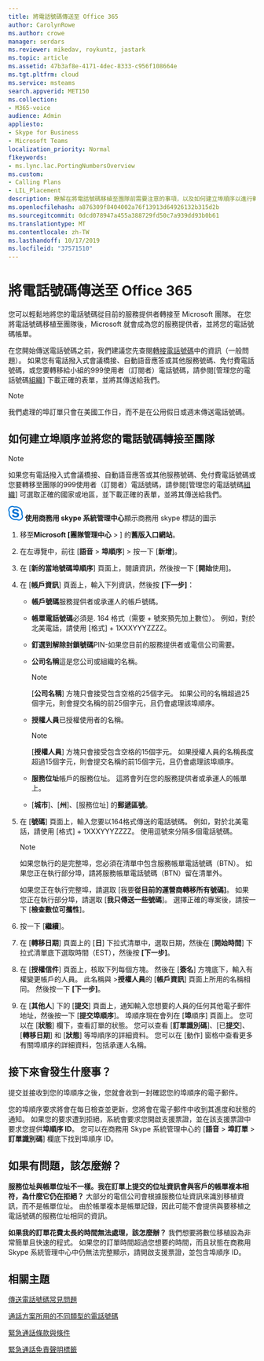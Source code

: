 ```yaml
---
title: 將電話號碼傳送至 Office 365
author: CarolynRowe
ms.author: crowe
manager: serdars
ms.reviewer: mikedav, roykuntz, jastark
ms.topic: article
ms.assetid: 47b3af8e-4171-4dec-8333-c956f108664e
ms.tgt.pltfrm: cloud
ms.service: msteams
search.appverid: MET150
ms.collection:
- M365-voice
audience: Admin
appliesto:
- Skype for Business
- Microsoft Teams
localization_priority: Normal
f1keywords:
- ms.lync.lac.PortingNumbersOverview
ms.custom:
- Calling Plans
- LIL_Placement
description: 瞭解在將電話號碼移植至團隊前需要注意的事項，以及如何建立埠順序以進行轉移。
ms.openlocfilehash: a876309f8404002a76f13913d64926132b315d2b
ms.sourcegitcommit: 0dcd078947a455a388729fd50c7a939dd93b0b61
ms.translationtype: MT
ms.contentlocale: zh-TW
ms.lasthandoff: 10/17/2019
ms.locfileid: "37571510"
---
```

# <a name="transfer-phone-numbers-to-office-365"></a>將電話號碼傳送至 Office 365

您可以輕鬆地將您的電話號碼從目前的服務提供者轉接至 Microsoft 團隊。 在您將電話號碼移植至團隊後，Microsoft 就會成為您的服務提供者，並將您的電話號碼帳單。
  
在您開始傳送電話號碼之前，我們建議您先查閱[轉接電話號碼](transferring-phone-numbers-common-questions.md)中的資訊（一般問題）。 如果您有電話撥入式會議橋接、自動語音應答或其他服務號碼、免付費電話號碼，或您要轉移給小組的999使用者（訂閱者）電話號碼，請參閱[管理您的電話號碼[組織](manage-phone-numbers-for-your-organization/manage-phone-numbers-for-your-organization.md)] 下載正確的表單，並將其傳送給我們。

  > [!NOTE]
  > 我們處理的埠訂單只會在美國工作日，而不是在公用假日或週末傳送電話號碼。
  
## <a name="how-to-create-a-port-order-and-transfer-your-phone-numbers-to-teams"></a>如何建立埠順序並將您的電話號碼轉接至團隊
<a name="bk_LNPcountries_1"> </a>

  > [!NOTE]
  > 如果您有電話撥入式會議橋接、自動語音應答或其他服務號碼、免付費電話號碼或您要轉移至團隊的999使用者（訂閱者）電話號碼，請參閱[管理您的電話號碼[組織](manage-phone-numbers-for-your-organization/manage-phone-numbers-for-your-organization.md)] 可選取正確的國家或地區，並下載正確的表單，並將其傳送給我們。
 
![](media/sfb-logo-30x30.png) **使用商務用 skype 系統管理中心**顯示商務用 skype 標誌的圖示

1. 移至**Microsoft [團隊管理中心** > ] 的**舊版入口網站**。

2. 在左導覽中，前往 [**語音** > **埠順序**] > 按一下 [**新增**]。

3. 在 [**新的當地號碼埠順序**] 頁面上，閱讀資訊，然後按一下 [**開始**使用]。

4. 在 [**帳戶資訊**] 頁面上，輸入下列資訊，然後按 **[下一步]**：

   - **帳戶號碼**服務提供者或承運人的帳戶號碼。

   - **帳單電話號碼**必須是. 164 格式（需要 + 號來預先加上數位）。 例如，對於北美電話，請使用 [格式] + 1XXXYYYZZZZ。

   - **釘選到解除封鎖號碼**PIN-如果您目前的服務提供者或電信公司需要。

   - **公司名稱**這是您公司或組織的名稱。

     > [!NOTE]
     > [**公司名稱**] 方塊只會接受包含空格的25個字元。 如果公司的名稱超過25個字元，則會提交名稱的前25個字元，且仍會處理該埠順序。
  
   - **授權人員**已授權使用者的名稱。

     > [!NOTE]
     > [**授權人員**] 方塊只會接受包含空格的15個字元。 如果授權人員的名稱長度超過15個字元，則會提交名稱的前15個字元，且仍會處理該埠順序。
  
   - **服務位址**帳戶的服務位址。 這將會列在您的服務提供者或承運人的帳單上。

   - [**城市**]、[**州**]、[服務位址] 的**郵遞區號**。

6. 在 [**號碼**] 頁面上，輸入您要以164格式傳送的電話號碼。 例如，對於北美電話，請使用 [格式] + 1XXXYYYZZZZ。 使用逗號來分隔多個電話號碼。

    > [!NOTE]
    > 如果您執行的是完整埠，您必須在清單中包含服務帳單電話號碼（BTN）。 如果您正在執行部分埠，請將服務帳單電話號碼（BTN）留在清單外。 
  
    如果您正在執行完整埠，請選取 [我要**從目前的運營商轉移所有號碼]**。 如果您正在執行部分埠，請選取 [**我只傳送一些號碼**]。 選擇正確的專案後，請按一下 [**檢查數位可攜性**]。

7. 按一下 [**繼續**]。

8. 在 [**轉移日期**] 頁面上的 [**日**] 下拉式清單中，選取日期，然後在 [**開始時間**] 下拉式清單底下選取時間（EST），然後按 **[下一步]**。

9. 在 [**授權信件**] 頁面上，核取下列每個方塊。 然後在 [**簽名**] 方塊底下，輸入有權變更帳戶的人員。 此名稱與 >**授權人員**的 [**帳戶資訊**] 頁面上所用的名稱相同。 然後按一下 **[下一步]**。

10. 在 [**其他人**] 下的 [**提交**] 頁面上，通知輸入您想要的人員的任何其他電子郵件地址，然後按一下 [**提交埠順序**]。 埠順序現在會列在 [**埠**順序] 頁面上。 您可以在 [**狀態**] 欄下，查看訂單的狀態。 您可以查看 [**訂單識別碼**]、[已**提交**]、[**轉移日期**] 和 [**狀態**] 等埠順序的詳細資料。 您可以在 [動作] 窗格中查看更多有關埠順序的詳細資料，包括承運人名稱。

## <a name="what-happens-next"></a>接下來會發生什麼事？
<a name="bk_LNPcountries_1"> </a>

提交並接收到您的埠順序之後，您就會收到一封確認您的埠順序的電子郵件。 
  
您的埠順序要求將會在每日檢查並更新，您將會在電子郵件中收到其進度和狀態的通知。 如果您的要求遭到拒絕，系統會要求您開啟支援票證，並在該支援票證中要求您提供**埠順序 ID**。 您可以在商務用 Skype 系統管理中心的 [**語音** > **埠訂單** > **訂單識別碼**] 欄底下找到埠順序 ID。
  
## <a name="what-if-i-have-problems"></a>如果有問題，該怎麼辦？
<a name="bk_LNPcountries_1"> </a>

 **服務位址與帳單位址不一樣。我在訂單上提交的位址資訊會與客戶的帳單複本相符，為什麼它仍在拒絕？** 大部分的電信公司會根據服務位址資訊來識別移植資訊，而不是帳單位址。 由於帳單複本是帳單記錄，因此可能不會提供與要移植之電話號碼的服務位址相同的資訊。
  
 **如果我的訂單花費太長的時間無法處理，該怎麼辦？** 我們想要將數位移植設為非常簡單且快速的程式。 如果您的訂單時間超過您想要的時間，而且狀態在商務用 Skype 系統管理中心中仍無法完整顯示，請開啟支援票證，並包含埠順序 ID。

   
## <a name="related-topics"></a>相關主題
[傳送電話號碼常見問題](transferring-phone-numbers-common-questions.md)

[通話方案所用的不同類型的電話號碼](different-kinds-of-phone-numbers-used-for-calling-plans.md)

[緊急通話條款與條件](emergency-calling-terms-and-conditions.md)

[緊急通話免責聲明標籤](https://github.com/MicrosoftDocs/OfficeDocs-SkypeForBusiness/blob/live/Teams/downloads/emergency-calling/emergency-calling-label-(en-us)-(v.1.0).zip?raw=true)

  
 
